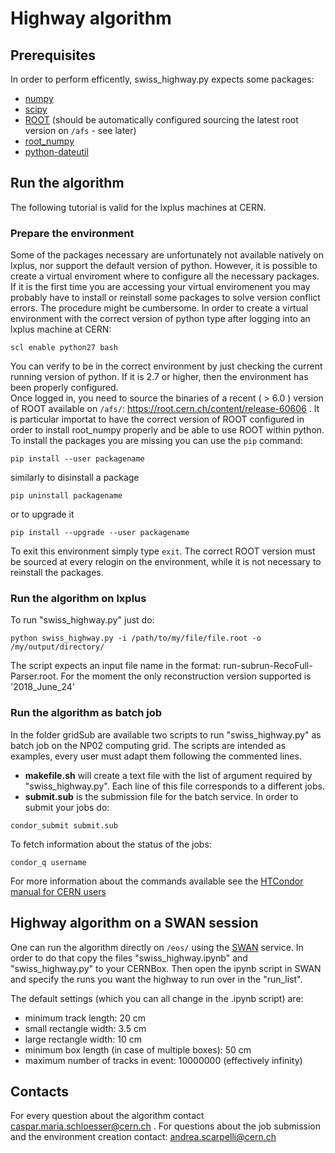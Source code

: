 # Highway algorithm #

## Prerequisites ##
In order to perform efficently, swiss_highway.py expects some packages:
  * [numpy](http://www.numpy.org/)
  * [scipy](https://www.scipy.org/)
  * [ROOT](https://root.cern.ch/pyroot) (should be automatically configured sourcing the latest root version on `/afs` - see later)
  * [root_numpy](http://scikit-hep.org/root_numpy/)
  * [python-dateutil](https://dateutil.readthedocs.io/en/stable/)

## Run the algorithm ##
The following tutorial is valid for the lxplus machines at CERN.

### Prepare the environment ###
Some of the packages necessary are unfortunately not available natively on lxplus, nor support the default version of python. However, it is possible to create a virtual enviroment where to configure all the necessary packages. If it is the first time you are accessing your virtual enviromenent you may probably have to install or reinstall some packages to solve version conflict errors. The procedure might be cumbersome. In order to create a virtual environment with the correct version of python type after logging into an lxplus machine at CERN: 
```
scl enable python27 bash
```
You can verify to be in the correct environment by just checking the current running version of python. If it is 2.7 or higher, then the environment has been properly configured.  
Once logged in, you need to source the binaries of a recent ( > 6.0 ) version of ROOT available on `/afs/`: <a href="https://root.cern.ch/content/release-60606" target="_blank"> https://root.cern.ch/content/release-60606 </a>. It is particular 
importat to have the correct version of ROOT configured in order to install root_numpy properly and be able to use ROOT within python. 
To install the packages you are missing you can use the `pip` command:
```
pip install --user packagename
```
similarly to disinstall a package
```
pip uninstall packagename
```
or to upgrade it
```
pip install --upgrade --user packagename
```
To exit this environment simply type `exit`. The correct ROOT version must be sourced at every relogin on the environment, while it is not necessary to reinstall the packages. 

### Run the algorithm on lxplus ###
To run "swiss_highway.py" just do:
```
python swiss_highway.py -i /path/to/my/file/file.root -o /my/output/directory/
```
The script expects an input file name in the format: run-subrun-RecoFull-Parser.root. For the moment the only reconstruction version supported is '2018_June_24'

### Run the algorithm as batch job ###
In the folder gridSub are available two scripts to run "swiss_highway.py" as batch job on the NP02 computing grid. The scripts are intended as examples, every user must adapt them following the commented lines. 
* **makefile.sh** will create a text file with the list of argument required by "swiss_highway.py". Each line of this file corresponds to a different jobs. 
* **submit.sub** is the submission file for the batch service.
In order to submit your jobs do:
```
condor_submit submit.sub
```
To fetch information about the status of the jobs:
```
condor_q username
```
For more information about the commands available see the [HTCondor manual for CERN users](http://batchdocs.web.cern.ch/batchdocs/local/quick.html)  

## Highway algorithm on a SWAN session ##
One can run the algorithm directly on `/eos/` using the [SWAN](https://swan.cern.ch) service. In order to do that copy the files "swiss_highway.ipynb" and "swiss_highway.py" to your CERNBox. Then open the ipynb script in SWAN and specify the runs you want the highway to run over in the "run_list".

The default settings (which you can all change in the .ipynb script) are:
* minimum track length: 20 cm
* small rectangle width: 3.5 cm
* large rectangle width: 10 cm
* minimum box length (in case of multiple boxes): 50 cm
* maximum number of tracks in event: 10000000 (effectively infinity)

## Contacts ##
For every question about the algorithm contact <a href="mailto:caspar.maria.schloesser@cern.ch" target="_blank"> caspar.maria.schloesser@cern.ch </a>. For questions about the job submission and the environment creation contact: <a href="mailto:andrea.scarpelli@cern.ch" target="_blank"> andrea.scarpelli@cern.ch </a> 
